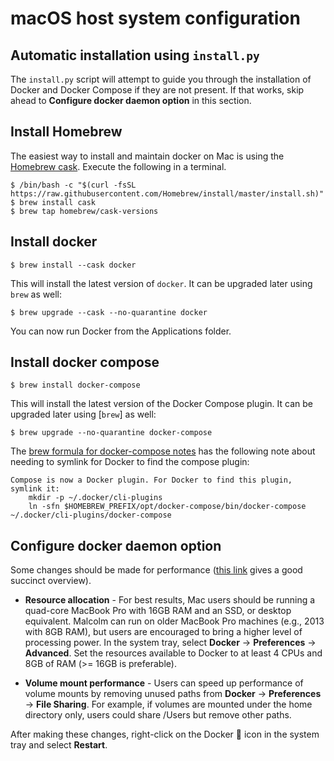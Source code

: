 # <a name="HostSystemConfigMac"></a>macOS host system configuration

## Automatic installation using `install.py`

The `install.py` script will attempt to guide you through the installation of Docker and Docker Compose if they are not present. If that works, skip ahead to **Configure docker daemon option** in this section.

## Install Homebrew

The easiest way to install and maintain docker on Mac is using the [Homebrew cask](https://brew.sh). Execute the following in a terminal.

```
$ /bin/bash -c "$(curl -fsSL https://raw.githubusercontent.com/Homebrew/install/master/install.sh)"
$ brew install cask
$ brew tap homebrew/cask-versions
```

## Install docker

```
$ brew install --cask docker
```
This will install the latest version of `docker`. It can be upgraded later using `brew` as well:
```
$ brew upgrade --cask --no-quarantine docker
```
You can now run Docker from the Applications folder.

## Install docker compose

```
$ brew install docker-compose
```

This will install the latest version of the Docker Compose plugin. It can be upgraded later using [`brew`] as well:

```
$ brew upgrade --no-quarantine docker-compose
```

The [brew formula for docker-compose notes](https://formulae.brew.sh/formula/docker-compose) has the following note about needing to symlink for Docker to find the compose plugin:

```
Compose is now a Docker plugin. For Docker to find this plugin, symlink it:
    mkdir -p ~/.docker/cli-plugins
    ln -sfn $HOMEBREW_PREFIX/opt/docker-compose/bin/docker-compose ~/.docker/cli-plugins/docker-compose
```

## Configure docker daemon option

Some changes should be made for performance ([this link](http://markshust.com/2018/01/30/performance-tuning-docker-mac) gives a good succinct overview).

* **Resource allocation** - For best results, Mac users should be running a quad-core MacBook Pro with 16GB RAM and an SSD, or desktop equivalent. Malcolm can run on older  MacBook Pro machines (e.g., 2013 with 8GB RAM), but users are encouraged to bring a higher level of processing power. In the system tray, select **Docker** → **Preferences** → **Advanced**. Set the resources available to Docker to at least 4 CPUs and 8GB of RAM (>= 16GB is preferable).

* **Volume mount performance** - Users can speed up performance of volume mounts by removing unused paths from **Docker** → **Preferences** → **File Sharing**. For example, if volumes are mounted under the home directory only, users could share /Users but remove other paths.

After making these changes, right-click on the Docker 🐋 icon in the system tray and select **Restart**.